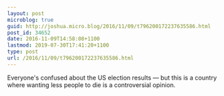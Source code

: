 ```yaml
---
layout: post
microblog: true
guid: http://joshua.micro.blog/2016/11/09/t796200172237635586.html
post_id: 34652
date: 2016-11-09T14:58:08+1100
lastmod: 2019-07-30T17:41:20+1100
type: post
url: /2016/11/09/t796200172237635586.html
---
```

Everyone's confused about the US election results — but this is a country where wanting less people to die is a controversial opinion.
